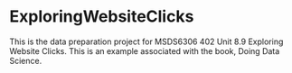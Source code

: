 # ExploringWebsiteClicks
This is the data preparation project for MSDS6306 402 Unit 8.9 Exploring Website Clicks.  This is an example associated with the book, Doing Data Science. 

